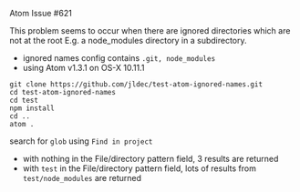 Atom Issue #621

This problem seems to occur when there are  ignored directories which are not at the root E.g. a node_modules directory in a subdirectory.

- ignored names config contains `.git, node_modules`
- using Atom v1.3.1 on OS-X 10.11.1

```
git clone https://github.com/jldec/test-atom-ignored-names.git
cd test-atom-ignored-names
cd test
npm install
cd ..
atom .
```

search for `glob` using `Find in project`
- with nothing in the File/directory pattern field, 3 results are returned
- with `test` in the File/directory pattern field, lots of results from `test/node_modules` are returned
